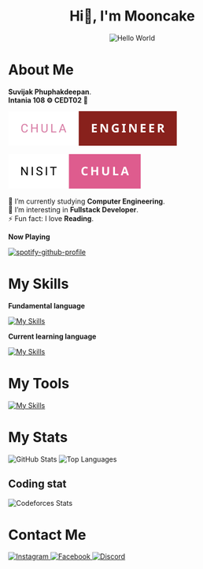 <h1 align="center">Hi👋, I'm Mooncake</h1>

<p align="center">
  <img src="https://i.giphy.com/media/v1.Y2lkPTc5MGI3NjExZzZoYmtkbjY0MGNoOTJxcHVsYXBqZngwcGl5YWgxdjg1MG83c3Q1ZyZlcD12MV9pbnRlcm5hbF9naWZfYnlfaWQmY3Q9Zw/Cmr1OMJ2FN0B2/giphy.gif" width="300" alt="Hello World">
</p>

<h1>About Me</h1>
<p>
    <strong>Suvijak Phuphakdeepan</strong>.<br>
    <strong>Intania 108 ⚙️ CEDT02 🥐</strong>

![Badge](https://github.com/CEDT-Chula/For-The-Cedt-Badge/blob/main/badges/chula-engineer.svg)

![Badge](https://github.com/CEDT-Chula/For-The-Cedt-Badge/blob/main/badges/nisit-chula.svg)


  🌱 I’m currently studying <strong>Computer Engineering</strong>.<br>
  👯 I’m interesting in  <strong>Fullstack Developer</strong>.<br>
  ⚡ Fun fact: I love <strong>Reading</strong>.<br>
</p>

<strong>Now Playing</strong>

  [![spotify-github-profile](https://spotify-github-profile.kittinanx.com/api/view?uid=317qpqmsoznkzhf5nxogvdwn55oy&cover_image=true&theme=novatorem&show_offline=false&background_color=121212&interchange=false&bar_color=53b14f&bar_color_cover=false)](https://github.com/kittinan/spotify-github-profile)

<h1>My Skills</h1>
<strong>Fundamental language</strong>

[![My Skills](https://skillicons.dev/icons?i=c,cpp,py)](https://skillicons.dev)

<strong>Current learning language</strong>

[![My Skills](https://skillicons.dev/icons?i=html,css,javascript,react,java)](https://skillicons.dev)

<h1>My Tools</h1>

[![My Skills](https://skillicons.dev/icons?i=vscode,git,github,arduino)](https://skillicons.dev)


<h1>My Stats</h1>
<p>
  <img src="https://github-readme-stats.vercel.app/api?username=MooncakeXI&show_icons=true&theme=radical" alt="GitHub Stats">
  <img src="https://github-readme-stats.vercel.app/api/top-langs/?username=MooncakeXI&layout=compact&theme=transparent&hide_border=true" alt="Top Languages">
</p>

<h2>Coding stat</h2>
<p>

  ![Codeforces Stats](https://codeforces-readme-stats.vercel.app/api/card?username=MooncakeXI)
</p>


<h1>Contact Me</h1>
<p>
  <a href="https://www.instagram.com/marc_svj/" target="_blank">
    <img src="https://img.shields.io/badge/Instagram-%23E4405F?style=for-the-badge&logo=instagram&logoColor=white" alt="Instagram">
  </a>
  <a href="https://www.facebook.com/profile.php?id=100021752210065" target="_blank">
    <img src="https://img.shields.io/badge/Facebook-%231877F2?style=for-the-badge&logo=facebook&logoColor=white" alt="Facebook">
  </a>
  <a href="https://www.youtube.com/watch?v=dQw4w9WgXcQ" target="_blank">
    <img src="https://img.shields.io/badge/Discord-%237289DA?style=for-the-badge&logo=discord&logoColor=white" alt="Discord">
  </a>
</p>

